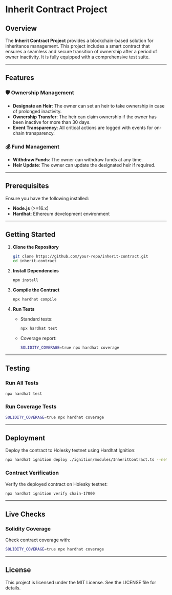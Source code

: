 # Inherit Contract Project

## Overview

The **Inherit Contract Project** provides a blockchain-based solution for inheritance management. This project includes a smart contract that ensures a seamless and secure transition of ownership after a period of owner inactivity. It is fully equipped with a comprehensive test suite.

---

## Features

### 🛡️ Ownership Management

- **Designate an Heir**: The owner can set an heir to take ownership in case of prolonged inactivity.
- **Ownership Transfer**: The heir can claim ownership if the owner has been inactive for more than 30 days.
- **Event Transparency**: All critical actions are logged with events for on-chain transparency.

### 💰 Fund Management

- **Withdraw Funds**: The owner can withdraw funds at any time.
- **Heir Update**: The owner can update the designated heir if required.

---

## Prerequisites

Ensure you have the following installed:

- **Node.js** (>=16.x)
- **Hardhat**: Ethereum development environment

---

## Getting Started

1. **Clone the Repository**

   ```bash
   git clone https://github.com/your-repo/inherit-contract.git
   cd inherit-contract
   ```

2. **Install Dependencies**

   ```bash
   npm install
   ```

3. **Compile the Contract**

   ```bash
   npx hardhat compile
   ```

4. **Run Tests**
   - Standard tests:

     ```bash
     npx hardhat test
     ```

   - Coverage report:

     ```bash
     SOLIDITY_COVERAGE=true npx hardhat coverage
     ```

---

## Testing

### Run All Tests

```bash
npx hardhat test
```

### Run Coverage Tests

```bash
SOLIDITY_COVERAGE=true npx hardhat coverage
```

---

## Deployment

Deploy the contract to Holesky testnet using Hardhat Ignition:

```bash
npx hardhat ignition deploy ./ignition/modules/InheritContract.ts --network holesky
```

### Contract Verification

Verify the deployed contract on Holesky testnet:

```bash
npx hardhat ignition verify chain-17000
```

---

## Live Checks

### Solidity Coverage

Check contract coverage with:

```bash
SOLIDITY_COVERAGE=true npx hardhat coverage
```

---

## License

This project is licensed under the MIT License. See the LICENSE file for details.

